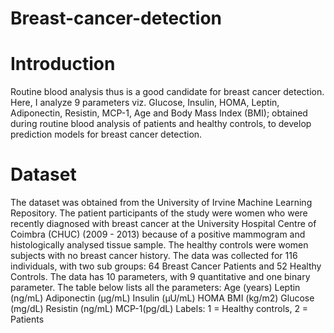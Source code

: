 # Breast-cancer-detection
# Introduction
Routine blood analysis thus is a good candidate for breast cancer detection. 
Here, I analyze 9 parameters viz. Glucose, Insulin, HOMA, Leptin, Adiponectin, Resistin, MCP-1, Age and Body Mass Index (BMI);
obtained during routine blood analysis of patients and healthy controls, to develop prediction models for breast cancer 
detection.

# Dataset
The dataset was obtained from the University of Irvine Machine Learning Repository. The patient participants of the study 
were women who were recently diagnosed with breast cancer at the University Hospital Centre of Coimbra (CHUC) (2009 - 2013) 
because of a positive mammogram and histologically analysed tissue sample. The healthy controls were women subjects with no 
breast cancer history. 
The data was collected for 116 individuals, with two sub groups: 64 Breast Cancer Patients and 52 Healthy Controls. 
The data has 10 parameters, with 9 quantitative and one binary parameter. The table below lists all the parameters:
Age (years) 
Leptin (ng/mL) 
Adiponectin (µg/mL) 
Insulin (µU/mL)
HOMA
BMI (kg/m2)
Glucose (mg/dL)
Resistin (ng/mL) 
MCP-1(pg/dL) 
Labels: 1 = Healthy controls, 2 = Patients
